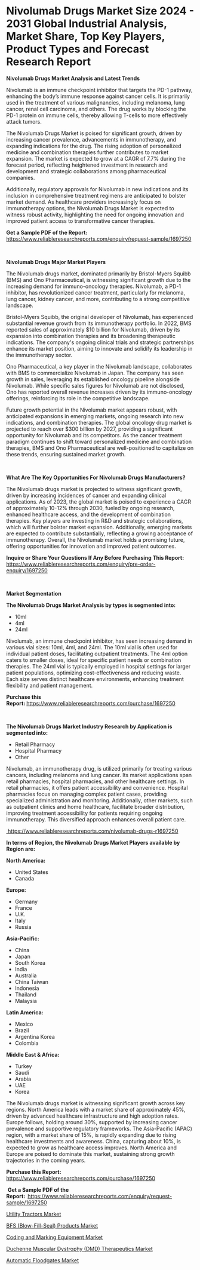 <p><h1>Nivolumab Drugs Market Size 2024 - 2031 Global Industrial Analysis, Market Share, Top Key Players, Product Types and Forecast Research Report</h1></p><p><strong>Nivolumab Drugs Market Analysis and Latest Trends</strong></p>
<p><p>Nivolumab is an immune checkpoint inhibitor that targets the PD-1 pathway, enhancing the body’s immune response against cancer cells. It is primarily used in the treatment of various malignancies, including melanoma, lung cancer, renal cell carcinoma, and others. The drug works by blocking the PD-1 protein on immune cells, thereby allowing T-cells to more effectively attack tumors.</p><p>The Nivolumab Drugs Market is poised for significant growth, driven by increasing cancer prevalence, advancements in immunotherapy, and expanding indications for the drug. The rising adoption of personalized medicine and combination therapies further contributes to market expansion. The market is expected to grow at a CAGR of 7.7% during the forecast period, reflecting heightened investment in research and development and strategic collaborations among pharmaceutical companies. </p><p>Additionally, regulatory approvals for Nivolumab in new indications and its inclusion in comprehensive treatment regimens are anticipated to bolster market demand. As healthcare providers increasingly focus on immunotherapy options, the Nivolumab Drugs Market is expected to witness robust activity, highlighting the need for ongoing innovation and improved patient access to transformative cancer therapies.</p></p>
<p><strong>Get a Sample PDF of the Report:&nbsp;</strong> <a href="https://www.reliableresearchreports.com/enquiry/request-sample/1697250?utm_campaign=24&utm_medium=2&utm_source=Github&utm_content=ia&utm_term=20102024&utm_id=nivolumab-drugs">https://www.reliableresearchreports.com/enquiry/request-sample/1697250</a></p>
<p>&nbsp;</p>
<p><strong>Nivolumab Drugs Major Market Players</strong></p>
<p><p>The Nivolumab drugs market, dominated primarily by Bristol-Myers Squibb (BMS) and Ono Pharmaceutical, is witnessing significant growth due to the increasing demand for immuno-oncology therapies. Nivolumab, a PD-1 inhibitor, has revolutionized cancer treatment, particularly for melanoma, lung cancer, kidney cancer, and more, contributing to a strong competitive landscape.</p><p>Bristol-Myers Squibb, the original developer of Nivolumab, has experienced substantial revenue growth from its immunotherapy portfolio. In 2022, BMS reported sales of approximately $10 billion for Nivolumab, driven by its expansion into combination therapies and its broadening therapeutic indications. The company's ongoing clinical trials and strategic partnerships enhance its market position, aiming to innovate and solidify its leadership in the immunotherapy sector.</p><p>Ono Pharmaceutical, a key player in the Nivolumab landscape, collaborates with BMS to commercialize Nivolumab in Japan. The company has seen growth in sales, leveraging its established oncology pipeline alongside Nivolumab. While specific sales figures for Nivolumab are not disclosed, Ono has reported overall revenue increases driven by its immuno-oncology offerings, reinforcing its role in the competitive landscape.</p><p>Future growth potential in the Nivolumab market appears robust, with anticipated expansions in emerging markets, ongoing research into new indications, and combination therapies. The global oncology drug market is projected to reach over $300 billion by 2027, providing a significant opportunity for Nivolumab and its competitors. As the cancer treatment paradigm continues to shift toward personalized medicine and combination therapies, BMS and Ono Pharmaceutical are well-positioned to capitalize on these trends, ensuring sustained market growth.</p></p>
<p>&nbsp;</p>
<p><strong>What Are The Key Opportunities For Nivolumab Drugs Manufacturers?</strong></p>
<p><p>The Nivolumab drugs market is projected to witness significant growth, driven by increasing incidences of cancer and expanding clinical applications. As of 2023, the global market is poised to experience a CAGR of approximately 10-12% through 2030, fueled by ongoing research, enhanced healthcare access, and the development of combination therapies. Key players are investing in R&D and strategic collaborations, which will further bolster market expansion. Additionally, emerging markets are expected to contribute substantially, reflecting a growing acceptance of immunotherapy. Overall, the Nivolumab market holds a promising future, offering opportunities for innovation and improved patient outcomes.</p></p>
<p><strong>Inquire or Share Your Questions If Any Before Purchasing This Report:</strong> <a href="https://www.reliableresearchreports.com/enquiry/pre-order-enquiry/1697250?utm_campaign=24&utm_medium=2&utm_source=Github&utm_content=ia&utm_term=20102024&utm_id=nivolumab-drugs">https://www.reliableresearchreports.com/enquiry/pre-order-enquiry/1697250</a></p>
<p>&nbsp;</p>
<p><strong>Market Segmentation</strong></p>
<p><strong>The Nivolumab Drugs Market Analysis by types is segmented into:</strong></p>
<p><ul><li>10ml</li><li>4ml</li><li>24ml</li></ul></p>
<p><p>Nivolumab, an immune checkpoint inhibitor, has seen increasing demand in various vial sizes: 10ml, 4ml, and 24ml. The 10ml vial is often used for individual patient doses, facilitating outpatient treatments. The 4ml option caters to smaller doses, ideal for specific patient needs or combination therapies. The 24ml vial is typically employed in hospital settings for larger patient populations, optimizing cost-effectiveness and reducing waste. Each size serves distinct healthcare environments, enhancing treatment flexibility and patient management.</p></p>
<p><strong>Purchase this Report:&nbsp;</strong><a href="https://www.reliableresearchreports.com/purchase/1697250?utm_campaign=24&utm_medium=2&utm_source=Github&utm_content=ia&utm_term=20102024&utm_id=nivolumab-drugs">https://www.reliableresearchreports.com/purchase/1697250</a></p>
<p>&nbsp;</p>
<p><strong>The Nivolumab Drugs Market Industry Research by Application is segmented into:</strong></p>
<p><ul><li>Retail Pharmacy</li><li>Hospital Pharmacy</li><li>Other</li></ul></p>
<p><p>Nivolumab, an immunotherapy drug, is utilized primarily for treating various cancers, including melanoma and lung cancer. Its market applications span retail pharmacies, hospital pharmacies, and other healthcare settings. In retail pharmacies, it offers patient accessibility and convenience. Hospital pharmacies focus on managing complex patient cases, providing specialized administration and monitoring. Additionally, other markets, such as outpatient clinics and home healthcare, facilitate broader distribution, improving treatment accessibility for patients requiring ongoing immunotherapy. This diversified approach enhances overall patient care.</p></p>
<p><a href="https://www.reliableresearchreports.com/nivolumab-drugs-r1697250?utm_campaign=24&utm_medium=2&utm_source=Github&utm_content=ia&utm_term=20102024&utm_id=nivolumab-drugs">&nbsp;https://www.reliableresearchreports.com/nivolumab-drugs-r1697250</a></p>
<p><strong>In terms of Region, the Nivolumab Drugs Market Players available by Region are:</strong></p>
<p>
    <p> <strong> North America: </strong>
        <ul>
            <li>United States</li>
            <li>Canada</li>
        </ul>
        </p> 
    <p> <strong> Europe: </strong>
        <ul>
            <li>Germany</li>
            <li>France</li>
            <li>U.K.</li>
            <li>Italy</li>
            <li>Russia</li>
        </ul>
        </p> 
    <p> <strong> Asia-Pacific: </strong>
        <ul>
            <li>China</li>
            <li>Japan</li>
            <li>South Korea</li>
            <li>India</li>
            <li>Australia</li>
            <li>China Taiwan</li>
            <li>Indonesia</li>
            <li>Thailand</li>
            <li>Malaysia</li>
        </ul>
        </p> 
    <p> <strong> Latin America: </strong>
        <ul>
            <li>Mexico</li>
            <li>Brazil</li>
            <li>Argentina Korea</li>
            <li>Colombia</li>
        </ul>
        </p> 
    <p> <strong> Middle East & Africa: </strong>
        <ul>
            <li>Turkey</li>
            <li>Saudi</li>
            <li>Arabia</li>
            <li>UAE</li>
            <li>Korea</li>
        </ul>
    </p>
    </p>
<p><p>The Nivolumab drugs market is witnessing significant growth across key regions. North America leads with a market share of approximately 45%, driven by advanced healthcare infrastructure and high adoption rates. Europe follows, holding around 30%, supported by increasing cancer prevalence and supportive regulatory frameworks. The Asia-Pacific (APAC) region, with a market share of 15%, is rapidly expanding due to rising healthcare investments and awareness. China, capturing about 10%, is expected to grow as healthcare access improves. North America and Europe are poised to dominate this market, sustaining strong growth trajectories in the coming years.</p></p>
<p><strong>Purchase this Report: </strong><a href="https://www.reliableresearchreports.com/purchase/1697250?utm_campaign=24&utm_medium=2&utm_source=Github&utm_content=ia&utm_term=20102024&utm_id=nivolumab-drugs">https://www.reliableresearchreports.com/purchase/1697250</a></p>
<p>&nbsp;<strong>Get a Sample PDF of the Report:&nbsp;&nbsp;</strong><a href="https://www.reliableresearchreports.com/enquiry/request-sample/1697250?utm_campaign=24&utm_medium=2&utm_source=Github&utm_content=ia&utm_term=20102024&utm_id=nivolumab-drugs">https://www.reliableresearchreports.com/enquiry/request-sample/1697250</a></p>
<p><strong></strong></p>
<p><p><a href="https://issuu.com/reportprime-2/docs/utility-tractors-market-size-2030.p_f4ffff9de7e2b8?utm_campaign=24&utm_medium=2&utm_source=Github&utm_content=ia&utm_term=20102024&utm_id=nivolumab-drugs">Utility Tractors Market</a></p><p><a href="https://www.linkedin.com/pulse/bfs-blow-fill-seal-products-market-matrix-applications-types-4dtdf?utm_campaign=24&utm_medium=2&utm_source=Github&utm_content=ia&utm_term=20102024&utm_id=nivolumab-drugs">BFS (Blow-Fill-Seal) Products Market</a></p><p><a href="https://www.linkedin.com/pulse/coding-marking-equipment-value-chain-analysis-from-raw-materials-dwcpf?utm_campaign=24&utm_medium=2&utm_source=Github&utm_content=ia&utm_term=20102024&utm_id=nivolumab-drugs">Coding and Marking Equipment Market</a></p><p><a href="https://github.com/c0mxahyman/Market-Research-Report-List-1/blob/main/duchenne-muscular-dystrophy-dmd-therapeutics-market.md?utm_campaign=24&utm_medium=2&utm_source=Github&utm_content=ia&utm_term=20102024&utm_id=nivolumab-drugs">Duchenne Muscular Dystrophy (DMD) Therapeutics Market</a></p><p><a href="https://issuu.com/reportprime-2/docs/automatic-floodgates-market-size-20_81bdee76558968?utm_campaign=24&utm_medium=2&utm_source=Github&utm_content=ia&utm_term=20102024&utm_id=nivolumab-drugs">Automatic Floodgates Market</a></p></p>